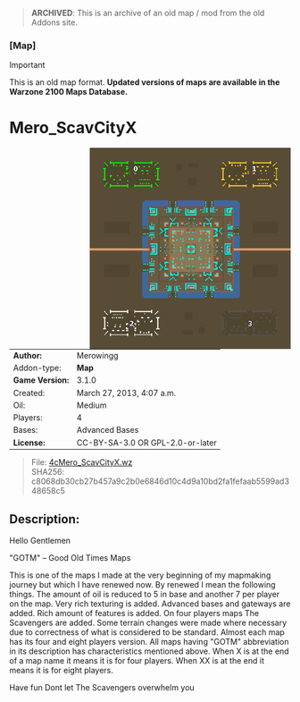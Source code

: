 > **ARCHIVED**: This is an archive of an old map / mod from the old Addons site.

### [Map]

> [!IMPORTANT]
> This is an old map format. **Updated versions of maps are available in the Warzone 2100 Maps Database.**

# Mero_ScavCityX

<img src="./preview.jpg" align="right" />

| | |
| - | - |
| __Author:__ | Merowingg |
| Addon-type: | __Map__ |
| __Game Version:__ | 3.1.0 |
| Created: | March 27, 2013, 4:07 a.m. |
| Oil: | Medium |
| Players: | 4 |
| Bases: | Advanced Bases |
| __License:__ | CC-BY-SA-3.0 OR GPL-2.0-or-later |

> File: [4cMero_ScavCityX.wz](https://github.com/Warzone2100/old-addons-site/raw/main/assets/68/4cMero_ScavCityX.wz)  
> SHA256: c8068db30cb27b457a9c2b0e6846d10c4d9a10bd2fa1fefaab5599ad348658c5

## Description:

Hello Gentlemen 

"GOTM" – Good Old Times Maps

This is one of the maps I made at the very beginning of my mapmaking journey but which I have renewed now. By renewed I mean the following things. The amount of oil is reduced to 5 in base and another 7 per player on the map. Very rich texturing is added. Advanced bases and gateways are added. Rich amount of features is added. On four players maps The Scavengers are added. Some terrain changes were made where necessary due to correctness of what is considered to be standard. Almost each map has its four and eight players version. All maps having "GOTM" abbreviation in its description has characteristics mentioned above. When X is at the end of a map name it means it is for four players. When XX is at the end it means it is for eight players.

Have fun  Dont let The Scavengers overwhelm you  



